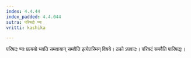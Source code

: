```yaml
---
index: 4.4.44
index_padded: 4.4.044
sutra: परिषदो ण्यः
vritti: kashika

---
```

परिषदः ण्यः प्रत्ययो भवति समवायान् समवैति इत्येतस्मिन् विषये। ठको ऽपवादः। परिषदं समवैति पारिषद्यः।